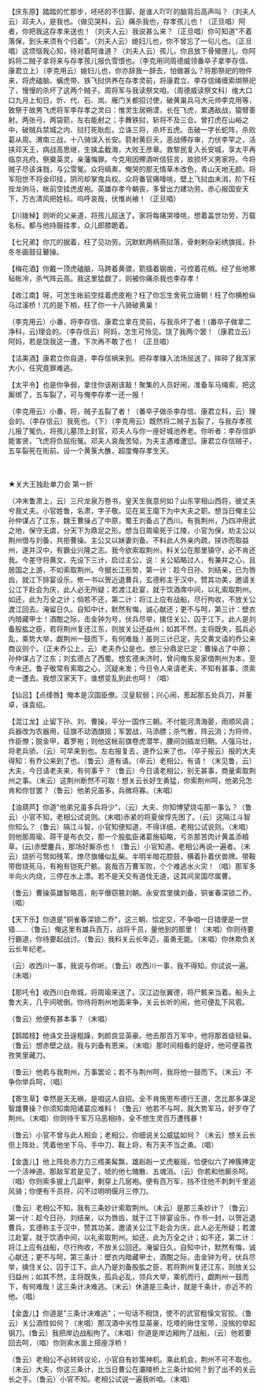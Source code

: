 <!-- { "loadSidebar": true } -->
【庆东原】踏踏的忙那步，呸呸的不住脚，是谁人吖吖的脑背后高声叫？（刘夫人云）邓夫人，是我也。（做见哭科，云）痛杀我也，存孝孩儿也！（正旦唱）阿者，你把我这存孝来送也！（刘夫人云）我说甚么来？（正旦唱）你可知道"不着落保，到头来须有个归着"。（刘夫人云）媳妇儿也，你不曾忘了一句儿也。（正旦唱）这烦恼我心知，待对着阿谁道？（刘夫人云）孩儿，你且放下骨殖匣儿，你阿妈将二贼子拿将来与存孝孩儿报仇雪恨也。（李克用同周德威领番卒子拿李存信、康君立上）（李克用云）媳妇儿也，你亦辞我一辞去，怕做甚么？将那祭祀的物件来，将虎磕脑、螭虎带、铁飞挝供养在存孝灵前，将康君立、李存信绳缠索绑祭祀了，慢慢的杀坏了这两个贼子。周将军与我读祭文咱。（周德威读祭文科）维大口口九月上旬日，忻、代、石、岚、雁门关都招讨使，破黄巢兵马大元帅李克用等，致祭于故男飞虎将军李存孝之灵曰：惟灵生居朔漠，长在飞虎，累遇敌战，猿臂善射。两张弓，两袋箭，左右能射之；手舞铁挝，斩将不及三合。曾打虎在山峪之中，破贼兵禁城之内、挝打死耿彪，立诛三将，杀坏五虎。击破一字长蛇阵，杀败葛从周。渭南三战，十八骑误入长安。箭射黄巨夭，恶战傅存审，力伏李罕之，活挟邓天王，病战高思继，生擒孟截海，大败王彦章。救黎民复入长安城，享太平再临京兆府。祭奠英灵，亲藩悔罪。今克用因殢酒听信狂言，故损坏义男家将。今将贼子尽该诛戮，与公雪冤。众将缟素，俺哭的那无情草木改色，青山天地无颜。将军阳世不将金印挂，阴司却掌鬼兵权。众将番官痛嚎咷，壁上飞挝血未消，阶下枉拴龙驹马，帐前空挂虎皮袍。英雄存孝今朝丧，多曾出力建功劳。赤心报国安天下，万古清风把姓标。呜呼哀哉，伏惟尚飨！（正旦唱）

【川拨棹】则听的父亲道，将孩儿屈送了。家将每痛哭嚎咷，想着盖世功劳，万载名标。都与他持服挂孝，众儿郎膝跪着。

【七兄弟】你兀的据着，枉了见功劳。沉默默两柄燕挝落，骨剌剌杂彩绣旗摇，扑冬冬画鼓征鼙操。

【梅花酒】你戴一顶虎磕脑，马跨着黄骠，箭插着钢凿，弓控着花梢。经了些地寒毡帐冷，杀气阵云高。我这里猛觑了，则被你痛杀我也李存孝！

【收江南】呀，可怎生帐前空挂着虎皮袍？枉了你忘生舍死立唐朝！枉了你横枪纵马过溪桥！兀的是下梢，枉了你一十八骑破黄巢！

（李克用云）小番，将李存信、康君立拿在灵前，与我杀坏了者！(番卒子做拿二净科，云)理会的。（李存信云）阿妈，怎生可怜见。饶了我两个罢！（康君立云）阿妈，若是饶我这一遭，下次再不敢了也！（正旦唱）

【沽美酒】康君立你自道，李存信祸来到。把存孝赚入法场屈送了，摔碎了我浑家大小，任究竟罪难逃。

【太平令】也是你争弱，拿住你该剐该敲！聚集的人员好闹，准备车马绳索，把这厮绑了，五车裂了，可与俺李存孝一还一报！

（李克用云）小番，将，贼子五裂了者！（番卒子做杀李存信、康君立科，云）理会的。（李存信云）我死也。（下）（李克用云）既然将二贼子五裂了，与我存孝孩儿报了冤仇，将孩儿墓顶上封官，邓夫人与你一座好城池养老。你听者：李存信妒能害贤，飞虎将负屈衔冤。邓夫人哀哉苦恸，为夫主遇难遭愆。康君立存信贼子，五车裂死在街前。设一个黄箓大醮，超度俺存孝生天。

　
　

★关大王独赴单刀会
第一折

（冲末鲁肃上，云）三尺龙泉万卷书，皇天生我意何如？山东宰相山西将，彼丈夫兮我丈夫。小官姓鲁，名肃，字子敬。见在吴王麾下为中大夫之职。想当日俺主公孙仲谋占了江东，魏王曹操占了中原，蜀王刘备占了西川。有我荆州，乃四冲用武之地，保守无虞，分天下为鼎足之形。想当日周瑜死于江陵，小官为保，劝主公以荆州借与刘备，共拒曹操。主公又以妹妻刘备。不料此人外亲内疏，挟诈而取益州，遂并汉中，有霸业兴隆之志。我今欲索取荆州，料关公在那里镇守，必不肯还我。今差守将黄文，先设下三计，启过主公，说：关公韬略过人，有兼并之心，且居国之上游，不如索取荆州。今据长江形势，第一计：趁今日孙、刘结亲，已为唇齿，就江下排宴设乐，修一书以贺近退曹兵，玄德称主于汉中，赞其功美，邀请关公江下赴会为庆，此人必无所疑；若渡江赴宴，就于饮酒席中间，以礼索取荆州。如还，此为万全之计；倘若不还，第二计：将江上应有战船，尽行拘收，不放关公渡江回去。淹留日久。自知中计，默然有悔，诚心献还；更不与呵，第三计：壁衣内暗藏甲士！酒酣之际，击金钟为号，伏兵尽举，擒住关公，囚于江下。此人是刘备股肱之臣，若将荆州复还江东，则放关公还益州；如其不然，主将既失，孤兵必乱，乘势大举，觑荆州一鼓而下，有何难哉！虽则三计已定，先交黄文请的乔公来商议则个。（正未乔公上，云）老夫乔公是也。想三分鼎足已定：曹操占了中原；孙仲谋占了江东；刘玄德占了西蜀。想玄德未济时，曾问俺东吴家借荆州为本，至今未还。鲁子敬常有索取之心，沉疑未发；今日令人来请老夫，不知有甚事，须索走一遭去。我想汉家天下，谁想变乱到此也呵！（唱）

【仙吕】【点绛唇】俺本是汉国臣僚。汉皇软弱；兴心闹，惹起那五处兵刀，并董卓，诛袁绍。

【混江龙】止留下孙、刘、曹操，平分一国作三朝。不付能河清海晏，雨顺风调；兵器改为农器用，征旗不动酒旗摇；军罢战，马添膘；杀气散，阵云消；为将帅，作臣僚；脱金甲，着罗袍；则他这帐前旗卷虎潜竿，腰间剑插龙归鞘。人强马壮，将老兵骄。（云）可早来到也。左右报复去，道乔公来了也。（卒子报云）报的大夫得知：有乔公来到了也。（鲁云）道有请。（卒云）老相公，有请！（末见鲁，云）大夫，今日请老夫来，有何事干？（鲁云）今日请老相公，别无甚事，商量索取荆州之事。（末云）这荆州断然不可取！想关云长好生勇猛，你索荆州呵，他弟兄怎肯和你甘罢？（鲁云）他弟兄虽多，兵微将寡。（末唱）

【油葫芦】你道"他弟兄虽多兵将少"，（云）大夫、你知博望烧屯那一事么？（鲁云）小官不知，老相公试说则。(末唱)赤紧的将夏侯惇先困了。（云）这隔江斗智你知么？（鲁云）隔江斗智，小官知便知道，不得详细，老相公试说则。（末唱）则他那周瑜、蒋干是布衣交，那一个股肱臣诸葛施韬略，亏杀那苦肉计黄盖添粮草。(云)赤壁鏖兵，那场好厮杀也！（鲁云）小官知道。老相公再说一遍者。（末云）烧折弓驽如残苇，燎尽旗幡似乱柴。半明半暗花腔鼓，横着扑着伏兽牌。带鞍带辔烧死马，有袍有铠死尸骸。哀哉百万曹军败，个个难逃水火灾！（唱）那军多半向火内烧，三停在水上漂。若不是天交有道伐无道，这其间吴国尽属曹。

（鲁云）曹操英雄智略高，削平僭窃篡刘朝。永安宫里擒刘备，铜雀春深锁二乔。（唱）

【天下乐】你道是"铜雀春深锁二乔"，这三朝、恰定交，不争咱一日错便是一世错……（鲁云）俺这里有雄兵百万，战将千员，量他到的那里！（末唱）你则待要行霸道，你待要起战讨。（鲁云）我料关云长年迈，虽勇无能。（末唱）你休欺负关云长年纪老。

（云）收西川一事，我说与你听。（鲁云）收西川一事，我不得知。你试说一遍。（末唱）

【那吒令】收西川白帝城，将周瑜来送了。汉江边张翼德，将尸骸来当着。船头上鲁大夫，几乎间唬倒。你待将荆州地面来争，关云长听的闹，他可便乱下风雹。

（鲁云）他便有甚本事？（末唱）

【鹊踏枝】他诛文丑逞粗躁，刺颜良显英豪。他去那百万军中，他将那首级轻枭。（鲁云）想赤壁之战，我与刘备有恩来。（末唱）那时间相看的是好，他可便喜孜孜笑里藏刀。

（鲁云）他若与我荆州，万事罢论；若不与荆州呵，我将他一鼓而下。（末云）不争你举兵呵，（唱）

【寄生草】幸然是天无祸，是咱这人自招。全不肯施恩布德行王道，怎比那多谋足智雄曹操？你须知南阳诸葛应难料！（鲁云）他若不与呵，我大势军马，好歹夺了荆州。（末唱）你则待千军万马恶相持，全不想生灵百万遭残暴！

（鲁云）小官不曾与此人相会；老相公，你细说关公威猛如何？（末云）想关云长但上阵处，凭着他坐下马、手中刀、鞍上将，有万夫不当之勇。（唱）

【金盏儿】他上阵处赤力力三绺美髯飘，雄赳赳一丈虎躯摇，恰便似六了神簇捧定一个活神道。那敌军若是见了，唬的他七魄散、五魂消。（云）你若和他厮杀呵。（唱）你则索多披上几副甲，剩穿上几层袍。便有百万军，挡不住他不刺刺千里追风骑；你便有千员将，闪不过明明偃月三停刀。

（鲁云）老相公不知，我有三条妙计索取荆州。（末云）是那三条妙计？（鲁云）第一计：趁今日孙、刘结亲，以为唇齿，就于江下排宴设乐，作书一封，以贺近退曹兵，玄德称主于汉中，赞其功美，邀请关公江下赴会为庆，此人必无所疑；若渡江赴宴，就于饮酒中间，以礼索取荆州。如还，此为万全之计；如不还，第二计：将江上应有战船，尽行拘收，不放关公回还。淹留日久，自知中计，默然有悔，诚心献还；更不与呵，第三条计：壁衣内暗藏甲士，酒酣之际，击金钟为号，伏兵尽举，擒住关公，囚于江下。此人乃是刘备股肱之臣，若将荆州复还江东，则放关公归益州；如其不然，主将既失，孤兵必乱，领兵大举，乘机而行，觑荆州一鼓而下，有何难哉！这三条计决难逃。（末云）休道是三条计，就是千条计，亦近不的他。（唱）

【金盏儿】你道是"三条计决难逃"；一句话不相饶，使不的武官粗懆文官狡。（鲁云）关公酒性如何？（末唱）那汉酒中劣性显英豪，圪塔的揪住宝带，没揣的举起钢刀。(鲁云）我把岸边战船拘了。（末唱）你道是岸边厢拘了战船，（云）他若要回去呵，（唱）你则索水面上搭座浮桥！

（鲁云）老相公不必转转议论，小官自有妙策神机。乘此机会，荆州不可不取也。（末云）大夫，你这三条计，比当日曹公在灞陵桥上三条计如何？到了出不的关云长之手。（鲁云）小官不知。老相公试说一遍我听咱。（末唱）

